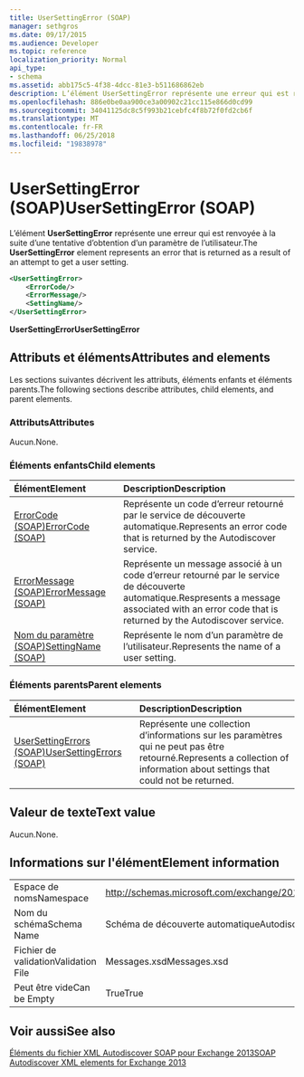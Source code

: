 ```yaml
---
title: UserSettingError (SOAP)
manager: sethgros
ms.date: 09/17/2015
ms.audience: Developer
ms.topic: reference
localization_priority: Normal
api_type:
- schema
ms.assetid: abb175c5-4f38-4dcc-81e3-b511686862eb
description: L’élément UserSettingError représente une erreur qui est renvoyée à la suite d’une tentative d’obtention d’un paramètre de l’utilisateur.
ms.openlocfilehash: 886e0be0aa900ce3a00902c21cc115e866d0cd99
ms.sourcegitcommit: 34041125dc8c5f993b21cebfc4f8b72f0fd2cb6f
ms.translationtype: MT
ms.contentlocale: fr-FR
ms.lasthandoff: 06/25/2018
ms.locfileid: "19838978"
---
```

# <a name="usersettingerror-soap"></a><span data-ttu-id="54c7c-103">UserSettingError (SOAP)</span><span class="sxs-lookup"><span data-stu-id="54c7c-103">UserSettingError (SOAP)</span></span>

<span data-ttu-id="54c7c-104">L’élément **UserSettingError** représente une erreur qui est renvoyée à la suite d’une tentative d’obtention d’un paramètre de l’utilisateur.</span><span class="sxs-lookup"><span data-stu-id="54c7c-104">The **UserSettingError** element represents an error that is returned as a result of an attempt to get a user setting.</span></span> 
  
```XML
<UserSettingError>
    <ErrorCode/>
    <ErrorMessage/>
    <SettingName/>
</UserSettingError>
```

 <span data-ttu-id="54c7c-105">**UserSettingError**</span><span class="sxs-lookup"><span data-stu-id="54c7c-105">**UserSettingError**</span></span>
## <a name="attributes-and-elements"></a><span data-ttu-id="54c7c-106">Attributs et éléments</span><span class="sxs-lookup"><span data-stu-id="54c7c-106">Attributes and elements</span></span>

<span data-ttu-id="54c7c-107">Les sections suivantes décrivent les attributs, éléments enfants et éléments parents.</span><span class="sxs-lookup"><span data-stu-id="54c7c-107">The following sections describe attributes, child elements, and parent elements.</span></span>
  
### <a name="attributes"></a><span data-ttu-id="54c7c-108">Attributs</span><span class="sxs-lookup"><span data-stu-id="54c7c-108">Attributes</span></span>

<span data-ttu-id="54c7c-109">Aucun.</span><span class="sxs-lookup"><span data-stu-id="54c7c-109">None.</span></span>
  
### <a name="child-elements"></a><span data-ttu-id="54c7c-110">Éléments enfants</span><span class="sxs-lookup"><span data-stu-id="54c7c-110">Child elements</span></span>

|<span data-ttu-id="54c7c-111">**Élément**</span><span class="sxs-lookup"><span data-stu-id="54c7c-111">**Element**</span></span>|<span data-ttu-id="54c7c-112">**Description**</span><span class="sxs-lookup"><span data-stu-id="54c7c-112">**Description**</span></span>|
|:-----|:-----|
|[<span data-ttu-id="54c7c-113">ErrorCode (SOAP)</span><span class="sxs-lookup"><span data-stu-id="54c7c-113">ErrorCode (SOAP)</span></span>](errorcode-soap.md) <br/> |<span data-ttu-id="54c7c-114">Représente un code d’erreur retourné par le service de découverte automatique.</span><span class="sxs-lookup"><span data-stu-id="54c7c-114">Represents an error code that is returned by the Autodiscover service.</span></span>  <br/> |
|[<span data-ttu-id="54c7c-115">ErrorMessage (SOAP)</span><span class="sxs-lookup"><span data-stu-id="54c7c-115">ErrorMessage (SOAP)</span></span>](errormessage-soap.md) <br/> |<span data-ttu-id="54c7c-116">Représente un message associé à un code d’erreur retourné par le service de découverte automatique.</span><span class="sxs-lookup"><span data-stu-id="54c7c-116">Respresents a message associated with an error code that is returned by the Autodiscover service.</span></span>  <br/> |
|[<span data-ttu-id="54c7c-117">Nom du paramètre (SOAP)</span><span class="sxs-lookup"><span data-stu-id="54c7c-117">SettingName (SOAP)</span></span>](settingname-soap.md) <br/> |<span data-ttu-id="54c7c-118">Représente le nom d’un paramètre de l’utilisateur.</span><span class="sxs-lookup"><span data-stu-id="54c7c-118">Represents the name of a user setting.</span></span>  <br/> |
   
### <a name="parent-elements"></a><span data-ttu-id="54c7c-119">Éléments parents</span><span class="sxs-lookup"><span data-stu-id="54c7c-119">Parent elements</span></span>

|<span data-ttu-id="54c7c-120">**Élément**</span><span class="sxs-lookup"><span data-stu-id="54c7c-120">**Element**</span></span>|<span data-ttu-id="54c7c-121">**Description**</span><span class="sxs-lookup"><span data-stu-id="54c7c-121">**Description**</span></span>|
|:-----|:-----|
|[<span data-ttu-id="54c7c-122">UserSettingErrors (SOAP)</span><span class="sxs-lookup"><span data-stu-id="54c7c-122">UserSettingErrors (SOAP)</span></span>](usersettingerrors-soap.md) <br/> |<span data-ttu-id="54c7c-123">Représente une collection d’informations sur les paramètres qui ne peut pas être retourné.</span><span class="sxs-lookup"><span data-stu-id="54c7c-123">Represents a collection of information about settings that could not be returned.</span></span>  <br/> |
   
## <a name="text-value"></a><span data-ttu-id="54c7c-124">Valeur de texte</span><span class="sxs-lookup"><span data-stu-id="54c7c-124">Text value</span></span>

<span data-ttu-id="54c7c-125">Aucun.</span><span class="sxs-lookup"><span data-stu-id="54c7c-125">None.</span></span>
  
## <a name="element-information"></a><span data-ttu-id="54c7c-126">Informations sur l'élément</span><span class="sxs-lookup"><span data-stu-id="54c7c-126">Element information</span></span>

|||
|:-----|:-----|
|<span data-ttu-id="54c7c-127">Espace de noms</span><span class="sxs-lookup"><span data-stu-id="54c7c-127">Namespace</span></span>  <br/> |http://schemas.microsoft.com/exchange/2010/Autodiscover  <br/> |
|<span data-ttu-id="54c7c-128">Nom du schéma</span><span class="sxs-lookup"><span data-stu-id="54c7c-128">Schema Name</span></span>  <br/> |<span data-ttu-id="54c7c-129">Schéma de découverte automatique</span><span class="sxs-lookup"><span data-stu-id="54c7c-129">Autodiscover schema</span></span>  <br/> |
|<span data-ttu-id="54c7c-130">Fichier de validation</span><span class="sxs-lookup"><span data-stu-id="54c7c-130">Validation File</span></span>  <br/> |<span data-ttu-id="54c7c-131">Messages.xsd</span><span class="sxs-lookup"><span data-stu-id="54c7c-131">Messages.xsd</span></span>  <br/> |
|<span data-ttu-id="54c7c-132">Peut être vide</span><span class="sxs-lookup"><span data-stu-id="54c7c-132">Can be Empty</span></span>  <br/> |<span data-ttu-id="54c7c-133">True</span><span class="sxs-lookup"><span data-stu-id="54c7c-133">True</span></span>  <br/> |
   
## <a name="see-also"></a><span data-ttu-id="54c7c-134">Voir aussi</span><span class="sxs-lookup"><span data-stu-id="54c7c-134">See also</span></span>



[<span data-ttu-id="54c7c-135">Éléments du fichier XML Autodiscover SOAP pour Exchange 2013</span><span class="sxs-lookup"><span data-stu-id="54c7c-135">SOAP Autodiscover XML elements for Exchange 2013</span></span>](soap-autodiscover-xml-elements-for-exchange-2013.md)

